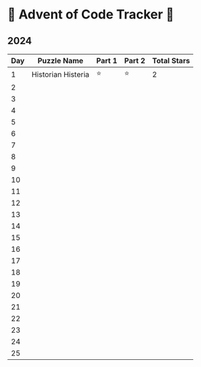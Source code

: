 # 🎄 Advent of Code Tracker 🎄

## 2024

| Day  | Puzzle Name         | Part 1 | Part 2 | Total Stars |
|------|---------------------|-----------|-----------|-------------|
| 1 | Historian Histeria | ⭐ | ⭐ | 2 |
| 2 |        |           |  | |
| 3 |        |           |  | |
| 4 |        |           |  | |
| 5 |        |           |  | |
| 6 |        |           |  | |
| 7 |        |           |  | |
| 8 |        |           |  | |
| 9 |        |           |  | |
| 10|        |           |  | |
| 11|        |           |  | |
| 12|        |           |  | |
| 13|        |           |  | |
| 14|        |           |  | |
| 15|        |           |  | |
| 16|        |           |  | |
| 17|        |           |  | |
| 18|        |           |  | |
| 19|        |           |  | |
| 20|        |           |  | |
| 21|        |           |  | |
| 22|        |           |  | |
| 23|        |           |  | |
| 24|        |           |  | |
| 25|        |           |  | |
